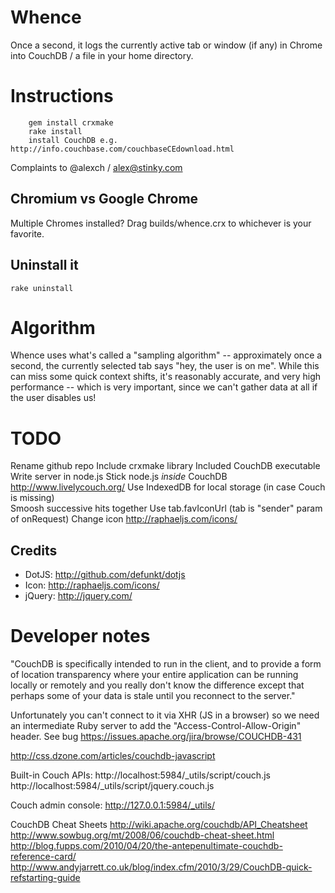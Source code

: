 # Whence

Once a second, it logs the currently active tab or window (if any) in Chrome into CouchDB / a file in your home directory.

# Instructions

        gem install crxmake
        rake install
        install CouchDB e.g. http://info.couchbase.com/couchbaseCEdownload.html

Complaints to @alexch / alex@stinky.com

## Chromium vs Google Chrome

Multiple Chromes installed? Drag builds/whence.crx to
whichever is your favorite.

## Uninstall it

    rake uninstall
    
# Algorithm

Whence uses what's called a "sampling algorithm" -- approximately once a second, the currently selected tab says "hey, the user is on me". While this can miss some quick context shifts, it's reasonably accurate, and very high performance -- which is very important, since we can't gather data at all if the user disables us!

# TODO

Rename github repo
Include crxmake library 
Included CouchDB executable
Write server in node.js
Stick node.js *inside* CouchDB
  http://www.livelycouch.org/
Use IndexedDB for local storage (in case Couch is missing)  
Smoosh successive hits together
Use tab.favIconUrl (tab is "sender" param of onRequest)
Change icon
  http://raphaeljs.com/icons/

## Credits

- DotJS: <http://github.com/defunkt/dotjs>
- Icon: <http://raphaeljs.com/icons/>
- jQuery: <http://jquery.com/>

# Developer notes

"CouchDB is specifically intended to run in the client, and to provide a form of location transparency where your entire application can be running locally or remotely and you really don't know the difference except that perhaps some of your data is stale until you reconnect to the server."

Unfortunately you can't connect to it via XHR (JS in a browser) so we need an intermediate Ruby server to add the "Access-Control-Allow-Origin" header. See bug https://issues.apache.org/jira/browse/COUCHDB-431

http://css.dzone.com/articles/couchdb-javascript

Built-in Couch APIs:
http://localhost:5984/_utils/script/couch.js
http://localhost:5984/_utils/script/jquery.couch.js

Couch admin console:
http://127.0.0.1:5984/_utils/

CouchDB Cheat Sheets
http://wiki.apache.org/couchdb/API_Cheatsheet
http://www.sowbug.org/mt/2008/06/couchdb-cheat-sheet.html
http://blog.fupps.com/2010/04/20/the-antepenultimate-couchdb-reference-card/
http://www.andyjarrett.co.uk/blog/index.cfm/2010/3/29/CouchDB-quick-refstarting-guide

